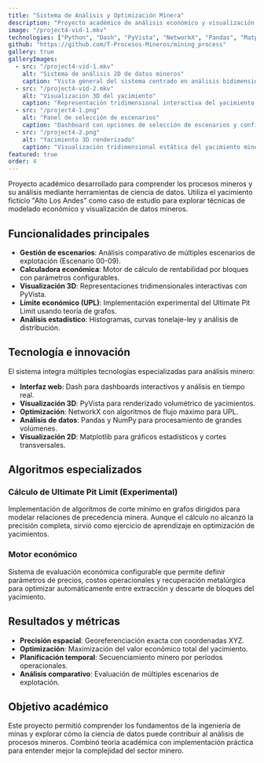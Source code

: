 ```yaml
---
title: "Sistema de Análisis y Optimización Minera"
description: "Proyecto académico de análisis económico y visualización 3D/2D de procesos mineros usando el yacimiento ficticio Alto Los Andes para comprender el ámbito minero."
image: "/project4-vid-1.mkv"
technologies: ["Python", "Dash", "PyVista", "NetworkX", "Pandas", "Matplotlib"]
github: "https://github.com/T-Procesos-Mineros/mining_process"
gallery: true
galleryImages:
  - src: "/project4-vid-1.mkv"
    alt: "Sistema de análisis 2D de datos mineros"
    caption: "Vista general del sistema centrado en análisis bidimensional de datos y visualizaciones estadísticas"
  - src: "/project4-vid-2.mkv"
    alt: "Visualización 3D del yacimiento"
    caption: "Representación tridimensional interactiva del yacimiento con bloques coloreados por valor económico"
  - src: "/project4-1.png"
    alt: "Panel de selección de escenarios"
    caption: "Dashboard con opciones de selección de escenarios y configuración del sistema"
  - src: "/project4-2.png"
    alt: "Yacimiento 3D renderizado"
    caption: "Visualización tridimensional estática del yacimiento minero con bloques georeferenciados"
featured: true
order: 4
---
```


Proyecto académico desarrollado para comprender los procesos mineros y su análisis mediante herramientas de ciencia de datos. Utiliza el yacimiento ficticio "Alto Los Andes" como caso de estudio para explorar técnicas de modelado económico y visualización de datos mineros.

## Funcionalidades principales

- **Gestión de escenarios**: Análisis comparativo de múltiples escenarios de explotación (Escenario 00-09).
- **Calculadora económica**: Motor de cálculo de rentabilidad por bloques con parámetros configurables.
- **Visualización 3D**: Representaciones tridimensionales interactivas con PyVista.
- **Límite económico (UPL)**: Implementación experimental del Ultimate Pit Limit usando teoría de grafos.
- **Análisis estadístico**: Histogramas, curvas tonelaje-ley y análisis de distribución.

## Tecnología e innovación

El sistema integra múltiples tecnologías especializadas para análisis minero:

- **Interfaz web**: Dash para dashboards interactivos y análisis en tiempo real.
- **Visualización 3D**: PyVista para renderizado volumétrico de yacimientos.
- **Optimización**: NetworkX con algoritmos de flujo máximo para UPL.
- **Análisis de datos**: Pandas y NumPy para procesamiento de grandes volúmenes.
- **Visualización 2D**: Matplotlib para gráficos estadísticos y cortes transversales.

## Algoritmos especializados

### Cálculo de Ultimate Pit Limit (Experimental)

Implementación de algoritmos de corte mínimo en grafos dirigidos para modelar relaciones de precedencia minera. Aunque el cálculo no alcanzó la precisión completa, sirvió como ejercicio de aprendizaje en optimización de yacimientos.

### Motor económico

Sistema de evaluación económica configurable que permite definir parámetros de precios, costos operacionales y recuperación metalúrgica para optimizar automáticamente entre extracción y descarte de bloques del yacimiento.

## Resultados y métricas

- **Precisión espacial**: Georeferenciación exacta con coordenadas XYZ.
- **Optimización**: Maximización del valor económico total del yacimiento.
- **Planificación temporal**: Secuenciamiento minero por períodos operacionales.
- **Análisis comparativo**: Evaluación de múltiples escenarios de explotación.

## Objetivo académico

Este proyecto permitió comprender los fundamentos de la ingeniería de minas y explorar cómo la ciencia de datos puede contribuir al análisis de procesos mineros. Combinó teoría académica con implementación práctica para entender mejor la complejidad del sector minero.
